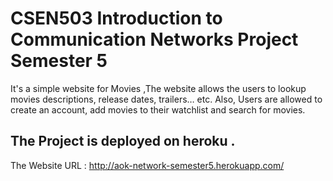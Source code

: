 # CSEN503 Introduction to Communication Networks Project Semester 5
It's a simple website for Movies ,The website allows the users to lookup movies descriptions, release dates, trailers… etc.
Also, Users are allowed to create an account, add movies to their watchlist and search for movies.
## The Project is deployed on heroku .
The Website URL : http://aok-network-semester5.herokuapp.com/

